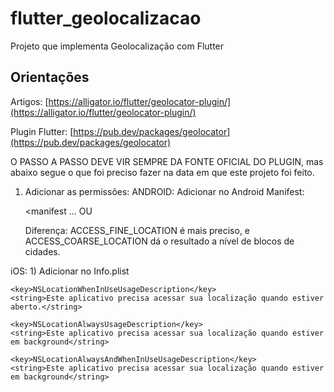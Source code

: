 # flutter_geolocalizacao

Projeto que implementa Geolocalização com Flutter

## Orientações

Artigos:
[https://alligator.io/flutter/geolocator-plugin/](https://alligator.io/flutter/geolocator-plugin/)

Plugin Flutter:
[https://pub.dev/packages/geolocator](https://pub.dev/packages/geolocator)


O PASSO A PASSO DEVE VIR SEMPRE DA FONTE OFICIAL DO PLUGIN, mas abaixo segue o que foi preciso fazer na data em que este projeto foi feito.

1) Adicionar as permissões:
ANDROID:
	Adicionar no Android Manifest:



	<manifest ...
		<uses-permission android:name="android.permission.ACCESS_FINE_LOCATION" />
        OU 
        <uses-permission android:name="android.permission.ACCESS_COARSE_LOCATION" />

    Diferença: ACCESS_FINE_LOCATION é mais preciso, e ACCESS_COARSE_LOCATION dá o resultado a nível de blocos de cidades.
	    

	  

iOS:
	1) Adicionar no Info.plist

	<key>NSLocationWhenInUseUsageDescription</key>
    <string>Este aplicativo precisa acessar sua localização quando estiver aberto.</string>
	
	<key>NSLocationAlwaysUsageDescription</key>
    <string>Este aplicativo precisa acessar sua localização quando estiver em background</string>
    
    <key>NSLocationAlwaysAndWhenInUseUsageDescription</key>
    <string>Este aplicativo precisa acessar sua localização quando estiver em background</string>